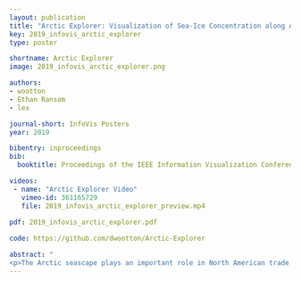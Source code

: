 ```yaml
---
layout: publication
title: "Arctic Explorer: Visualization of Sea-Ice Concentration along Arctic Shipping Routes"
key: 2019_infovis_arctic_explorer
type: poster

shortname: Arctic Explorer
image: 2019_infovis_arctic_explorer.png

authors:
- wootton
- Ethan Ransom
- lex

journal-short: InfoVis Posters
year: 2019

bibentry: inproceedings
bib:
  booktitle: Proceedings of the IEEE Information Visualization Conference – Posters (InfoVis)

videos:  
 - name: "Arctic Explorer Video" 
   vimeo-id: 361165729
   file: 2019_infovis_arctic_explorer_preview.mp4
   
pdf: 2019_infovis_arctic_explorer.pdf

code: https://github.com/dwootton/Arctic-Explorer

abstract: "
<p>The Arctic seascape plays an important role in North American trade and defense; however, over recent years, the Arctic has undergone radical changes, altering current shipping routes and opening up new previously blocked paths. This work presents Arctic Explorer, a tool to visualize sea-ice concentration along paths over time. Arctic Explorer could be used to circumnavigate areas expected to be blocked with ice and discover new routes that may have opened up. </p>"
---
```

